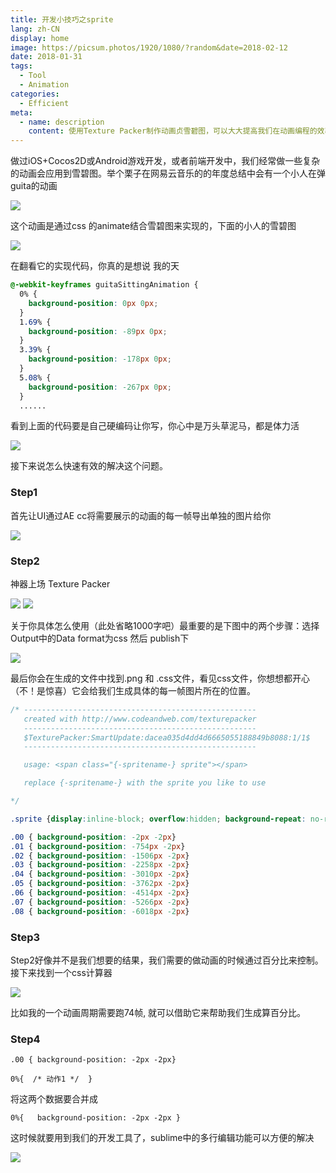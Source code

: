 ```yaml
---
title: 开发小技巧之sprite
lang: zh-CN
display: home
image: https://picsum.photos/1920/1080/?random&date=2018-02-12
date: 2018-01-31
tags:
  - Tool
  - Animation
categories:
  - Efficient
meta:
  - name: description
    content: 使用Texture Packer制作动画贞雪碧图，可以大大提高我们在动画编程的效率，
---
```

做过iOS+Cocos2D或Android游戏开发，或者前端开发中，我们经常做一些复杂的动画会应用到雪碧图。举个栗子在网易云音乐的的年度总结中会有一个小人在弹guita的动画

<!-- more -->

![](http://upload-images.jianshu.io/upload_images/3876306-49c8c31643ccd2d3.jpg?imageMogr2/auto-orient/strip%7CimageView2/2/w/1240)

这个动画是通过css 的animate结合雪碧图来实现的，下面的小人的雪碧图

![](http://upload-images.jianshu.io/upload_images/3876306-5a8b7bef2880add4.png?imageMogr2/auto-orient/strip%7CimageView2/2/w/1240)

在翻看它的实现代码，你真的是想说 我的天

```css
@-webkit-keyframes guitaSittingAnimation {
  0% {
    background-position: 0px 0px;
  }
  1.69% {
    background-position: -89px 0px;
  }
  3.39% {
    background-position: -178px 0px;
  }
  5.08% {
    background-position: -267px 0px;
  }
  ......
```

看到上面的代码要是自己硬编码让你写，你心中是万头草泥马，都是体力活

![](http://upload-images.jianshu.io/upload_images/3876306-116ac694b7121392.jpeg?imageMogr2/auto-orient/strip%7CimageView2/2/w/1240)

接下来说怎么快速有效的解决这个问题。

### Step1

首先让UI通过AE cc将需要展示的动画的每一帧导出单独的图片给你

![](http://upload-images.jianshu.io/upload_images/3876306-acf3f3c18597eace.jpg?imageMogr2/auto-orient/strip%7CimageView2/2/w/1240)

### Step2

神器上场 Texture Packer

![](http://upload-images.jianshu.io/upload_images/3876306-11f7fe961dbae8ba.png?imageMogr2/auto-orient/strip%7CimageView2/2/w/1240)
![](http://upload-images.jianshu.io/upload_images/3876306-ba4027898009e77b.jpg?imageMogr2/auto-orient/strip%7CimageView2/2/w/1240)

关于你具体怎么使用（此处省略1000字吧）最重要的是下图中的两个步骤：选择Output中的Data format为css 然后 publish下

![](http://upload-images.jianshu.io/upload_images/3876306-5b8d4192e8141393.jpg?imageMogr2/auto-orient/strip%7CimageView2/2/w/1240)

最后你会在生成的文件中找到.png 和 .css文件，看见css文件，你想想都开心（不！是惊喜）它会给我们生成具体的每一帧图片所在的位置。

```css
/* ----------------------------------------------------
   created with http://www.codeandweb.com/texturepacker
   ----------------------------------------------------
   $TexturePacker:SmartUpdate:dacea035d4dd4d6665055188849b8088:1/1$
   ----------------------------------------------------

   usage: <span class="{-spritename-} sprite"></span>

   replace {-spritename-} with the sprite you like to use

*/

.sprite {display:inline-block; overflow:hidden; background-repeat: no-repeat;background-image:url(Untitled.png);}

.00 { background-position: -2px -2px}
.01 { background-position: -754px -2px}
.02 { background-position: -1506px -2px}
.03 { background-position: -2258px -2px}
.04 { background-position: -3010px -2px}
.05 { background-position: -3762px -2px}
.06 { background-position: -4514px -2px}
.07 { background-position: -5266px -2px}
.08 { background-position: -6018px -2px}
```

### Step3

​	Step2好像并不是我们想要的结果，我们需要的做动画的时候通过百分比来控制。接下来找到一个css计算器

![](http://upload-images.jianshu.io/upload_images/3876306-b7d3cf5b7a34856a.jpg?imageMogr2/auto-orient/strip%7CimageView2/2/w/1240)

比如我的一个动画周期需要跑74帧, 就可以借助它来帮助我们生成算百分比。

### Step4

```
.00 { background-position: -2px -2px}

0%{  /* 动作1 */  }
```

将这两个数据要合并成
```
0%{   background-position: -2px -2px }
```
这时候就要用到我们的开发工具了，sublime中的多行编辑功能可以方便的解决

![](http://upload-images.jianshu.io/upload_images/3876306-54a50697e1d39dc5.jpg?imageMogr2/auto-orient/strip%7CimageView2/2/w/1240)

